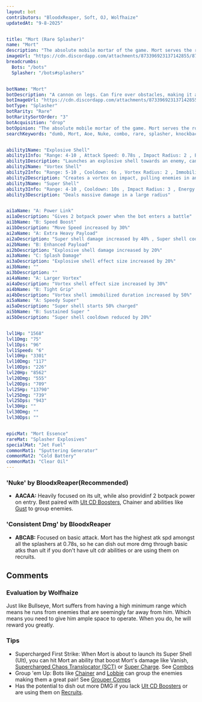 ```yaml
---
layout: bot
contributors: "BloodxReaper, Soft, OJ, Wolfhaize"
updatedAt: "9-8-2025"


title: "Mort (Rare Splasher)"
name: "Mort"
description: "The absolute mobile mortar of the game. Mort serves the role of an excellent nuker while still be a good sub dps/crowd controller from afar. However, the bot suffers a lot of cons to let it alone.\n- Slow speed, high minimum range making you Mort's babysitter\n- Hard to use, requires preparation\n- Might give satisfying result when the ult is ready"
imageUrl: "https://cdn.discordapp.com/attachments/873396923137142855/873396970805395507/mort.png"
breadcrumbs:
  Bots: "/bots"
  Splasher: "/bots#splashers"


botName: "Mort"
botDescription: "A cannon on legs. Can fire over obstacles, making it a potent bot from almost anywhere in the arena."
botImageUrl: "https://cdn.discordapp.com/attachments/873396923137142855/873396970805395507/mort.png"
botType: "Splasher"
botRarity: "Rare"
botRaritySortOrder: "3"
botAcquisition: "drop"
botOpinion: "The absolute mobile mortar of the game. Mort serves the role of an excellent nuker while still be a good sub dps/crowd controller from afar. However, the bot suffers a lot of cons to let it alone."
searchKeywords: "dumb, Mort, Aoe, Nuke, combo, rare, splasher, knockback"


ability1Name: "Explosive Shell"
ability1Info: "Range: 4-10 , Attack Speed: 0.78s , Impact Radius: 2 , Energy Damage: 100% , Knockback: Small"
ability1Description: "Launches an explosive shell towards an enemy, can be fired over low heights obstacles"
ability2Name: "Vortex Shell"
ability2Info: "Range: 5-10 , Cooldown: 6s , Vortex Radius: 2 , Immobilized Duration: 0.75s"
ability2Description: "Creates a vortex on impact, pulling enemies in and temporarily holding them in place"
ability3Name: "Super Shell"
ability3Info: "Range: 4-10 , Cooldown: 10s , Impact Radius: 3 , Energy Damage: 533% , Knockback: Small"
ability3Description: "Deals massive damage in a large radius"


ai1aName: "A: Power Link"
ai1aDescription: "Gives 2 botpack power when the bot enters a battle"
ai1bName: "B: Speed Boost"
ai1bDescription: "Move Speed increased by 30%"
ai2aName: "A: Extra Heavy Payload"
ai2aDescription: "Super shell damage increased by 40% , Super shell cooldown increased by 20%"
ai2bName: "B: Enhanced Payload"
ai2bDescription: "Explosive shell damage increased by 20%"
ai3aName: "C: Splash Damage"
ai3aDescription: "Explosive shell effect size increased by 20%"
ai3bName: ""
ai3bDescription: ""
ai4aName: "A: Larger Vortex"
ai4aDescription: "Vortex shell effect size increased by 30%"
ai4bName: "B: Tight Grip"
ai4bDescription: "Vortex shell immobilized duration increased by 50%"
ai5aName: "A: Speedy Super"
ai5aDescription: "Super shell starts 50% charged"
ai5bName: "B: Sustained Super "
ai5bDescription: "Super shell cooldown reduced by 20%"


lvl1Hp: "1568"
lvl1Dmg: "75"
lvl1Dps: "96"
lvl1Speed: "6"
lvl10Hp: "3301"
lvl10Dmg: "117"
lvl10Dps: "226"
lvl20Hp: "8562"
lvl20Dmg: "555"
lvl20Dps: "709"
lvl25Hp: "13790"
lvl25Dmg: "739"
lvl25Dps: "943"
lvl30Hp: ""
lvl30Dmg: ""
lvl30Dps: ""


epicMat: "Mort Essence"
rareMat: "Splasher Explosives"
specialMat: "Jet Fuel"
commonMat1: "Sputtering Generator"
commonMat2: "Cold Battery"
commonMat3: "Clear Oil"
---
```


### 'Nuke' by BloodxReaper(Recommended)
- **AACAA:** Heavily focused on its ult, while also providinf 2 botpack power on entry. 
Best paired with [Ult CD Boosters](/ult-cooldowns-rare), Chainer and abilities like [Gust](/gust) to group enemies.

### 'Consistent Dmg' by BloodxReaper
- **ABCAB:** Focused on basic attack. Mort has the highest atk spd amongst all the splashers at 0.78s, so he can dish out more dmg through basic atks than ult if you don't have ult cdr abilities or are using them on recruits.

## Comments

### Evaluation by Wolfhaize
Just like Bullseye, Mort suffers from having a high minimum range which means he runs from enemies that are seemingly far away from him. Which means you need to give him ample space to operate. When you do, he will reward you greatly. 

### Tips
- Supercharged First Strike: When Mort is about to launch its Super Shell (Ult), you can hit Mort an ability that boost Mort's damage like Vanish, [Supercharged Chaos Translocator (SCT)](/supercharged-chaos-translocator) or [Super Charge](/super-charge). See [Combos](/comps#combos)
- Group 'em Up: Bots like [Chainer](/chainer) and [Lobbie](/lobbie) can group the enemies making them a great pair! See [Grouper Comps](/comps#grouper-comp)
- Has the potential to dish out more DMG if you lack [Ult CD Boosters](/ult-cooldowns-rare)  or are using them on [Recruits](/recruits).

